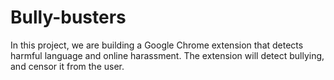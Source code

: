 # Bully-busters
In this project, we are building a Google Chrome extension that detects harmful language and online harassment.
The extension will detect bullying, and censor it from the user.
